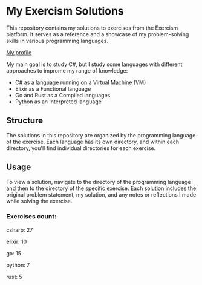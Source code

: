 # My Exercism Solutions

This repository contains my solutions to exercises from the Exercism platform. It serves as a reference and a showcase of my problem-solving skills in various programming languages.

[My profile](https://exercism.org/profiles/carmosilva-vinicius)

My main goal is to study C#, but I study some languages with different approaches to improme my range of knowledge:

- C# as a language running on a Virtual Machine (VM)
- Elixir as a Functional language
- Go and Rust as a Compiled languages
-  Python as an Interpreted language


## Structure

The solutions in this repository are organized by the programming language of the exercise. Each language has its own directory, and within each directory, you'll find individual directories for each exercise.

## Usage

To view a solution, navigate to the directory of the programming language and then to the directory of the specific exercise. Each solution includes the original problem statement, my solution, and any notes or reflections I made while solving the exercise.

### Exercises count:

csharp: 27

elixir: 10

go: 15

python: 7

rust: 5

